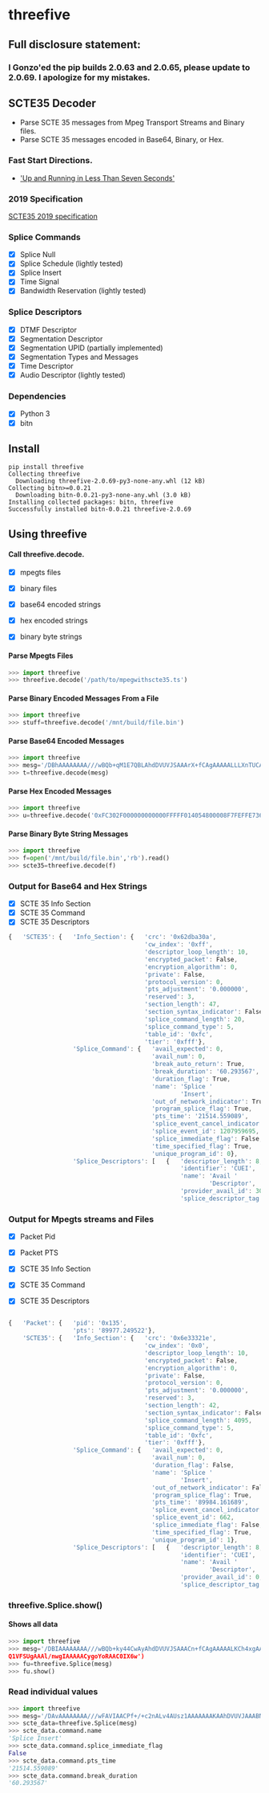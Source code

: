 # threefive

## Full disclosure statement: 
### I Gonzo'ed the pip builds 2.0.63 and 2.0.65, please update to 2.0.69. I apologize for my mistakes.

## SCTE35 Decoder
*  Parse SCTE 35 messages from Mpeg Transport Streams and Binary files. 
*  Parse SCTE 35 messages encoded in Base64, Binary, or Hex. 

### Fast Start Directions.
*  ['Up and Running in Less Than Seven Seconds'](https://github.com/futzu/SCTE35-threefive/blob/master/FastStart.md) 


### 2019 Specification 
[SCTE35 2019 specification](https://scte-cms-resource-storage.s3.amazonaws.com/ANSI_SCTE-35-2019a-1582645390859.pdf)
###  Splice Commands 
- [x] Splice Null  
- [x] Splice Schedule  (lightly tested)
- [x] Splice Insert 
- [x] Time Signal 
- [x] Bandwidth Reservation  (lightly tested)
###  Splice Descriptors 
- [x]  DTMF Descriptor 
- [x]  Segmentation Descriptor
- [x]  Segmentation UPID  (partially implemented)
- [x]  Segmentation Types and Messages 
- [x]  Time Descriptor 
- [x]  Audio Descriptor (lightly tested)

###  Dependencies 
- [x] Python 3
- [x] bitn

##  Install 
```
pip install threefive
Collecting threefive
  Downloading threefive-2.0.69-py3-none-any.whl (12 kB)
Collecting bitn>=0.0.21
  Downloading bitn-0.0.21-py3-none-any.whl (3.0 kB)
Installing collected packages: bitn, threefive
Successfully installed bitn-0.0.21 threefive-2.0.69

```

##  Using threefive  
#### Call threefive.decode.

- [x]  mpegts files
- [x]  binary files
- [x]  base64 encoded strings
- [x]  hex encoded strings
- [x]  binary byte strings
 

 ####  Parse Mpegts Files 
```python
>>> import threefive
>>> threefive.decode('/path/to/mpegwithscte35.ts') 
```

####  Parse Binary Encoded Messages From a File
```python
>>> import threefive
>>> stuff=threefive.decode('/mnt/build/file.bin')
```

####  Parse Base64 Encoded Messages 
```python
>>> import threefive
>>> mesg='/DBhAAAAAAAA///wBQb+qM1E7QBLAhdDVUVJSAAArX+fCAgAAAAALLLXnTUCAAIXQ1VFSUg/nwgIAAAAACyy150RAAACF0NVRUlIAAAnf58ICAAAAAAsstezEAAAihiGnw=='
>>> t=threefive.decode(mesg)
```

####  Parse Hex Encoded Messages 

```python
>>> import threefive
>>> u=threefive.decode('0xFC302F000000000000FFFFF014054800008F7FEFFE7369C02EFE0052CCF500000000000A0008435545490000013562DBA30A')
```

#### Parse Binary Byte String Messages
```python
>>> import threefive
>>> f=open('/mnt/build/file.bin','rb').read()
>>> scte35=threefive.decode(f)
```

### Output for Base64 and Hex Strings
- [x] SCTE 35 Info Section
- [x] SCTE 35 Command
- [x] SCTE 35 Descriptors

```js
{   'SCTE35': {   'Info_Section': {   'crc': '0x62dba30a',
                                      'cw_index': '0xff',
                                      'descriptor_loop_length': 10,
                                      'encrypted_packet': False,
                                      'encryption_algorithm': 0,
                                      'private': False,
                                      'protocol_version': 0,
                                      'pts_adjustment': '0.000000',
                                      'reserved': 3,
                                      'section_length': 47,
                                      'section_syntax_indicator': False,
                                      'splice_command_length': 20,
                                      'splice_command_type': 5,
                                      'table_id': '0xfc',
                                      'tier': '0xfff'},
                  'Splice_Command': {   'avail_expected': 0,
                                        'avail_num': 0,
                                        'break_auto_return': True,
                                        'break_duration': '60.293567',
                                        'duration_flag': True,
                                        'name': 'Splice '
                                                'Insert',
                                        'out_of_network_indicator': True,
                                        'program_splice_flag': True,
                                        'pts_time': '21514.559089',
                                        'splice_event_cancel_indicator': False,
                                        'splice_event_id': 1207959695,
                                        'splice_immediate_flag': False,
                                        'time_specified_flag': True,
                                        'unique_program_id': 0},
                  'Splice_Descriptors': [   {   'descriptor_length': 8,
                                                'identifier': 'CUEI',
                                                'name': 'Avail '
                                                        'Descriptor',
                                                'provider_avail_id': 309,
                                                'splice_descriptor_tag': 0}]}}

```
### Output for Mpegts streams and Files
- [x] Packet Pid
- [x] Packet PTS
- [x] SCTE 35 Info Section
- [x] SCTE 35 Command
- [x] SCTE 35 Descriptors


```js

{   'Packet': {   'pid': '0x135',
                  'pts': '89977.249522'},
    'SCTE35': {   'Info_Section': {   'crc': '0x6e33321e',
                                      'cw_index': '0x0',
                                      'descriptor_loop_length': 10,
                                      'encrypted_packet': False,
                                      'encryption_algorithm': 0,
                                      'private': False,
                                      'protocol_version': 0,
                                      'pts_adjustment': '0.000000',
                                      'reserved': 3,
                                      'section_length': 42,
                                      'section_syntax_indicator': False,
                                      'splice_command_length': 4095,
                                      'splice_command_type': 5,
                                      'table_id': '0xfc',
                                      'tier': '0xfff'},
                  'Splice_Command': {   'avail_expected': 0,
                                        'avail_num': 0,
                                        'duration_flag': False,
                                        'name': 'Splice '
                                                'Insert',
                                        'out_of_network_indicator': False,
                                        'program_splice_flag': True,
                                        'pts_time': '89984.161689',
                                        'splice_event_cancel_indicator': False,
                                        'splice_event_id': 662,
                                        'splice_immediate_flag': False,
                                        'time_specified_flag': True,
                                        'unique_program_id': 1},
                  'Splice_Descriptors': [   {   'descriptor_length': 8,
                                                'identifier': 'CUEI',
                                                'name': 'Avail '
                                                        'Descriptor',
                                                'provider_avail_id': 0,
                                                'splice_descriptor_tag': 0}]}}

```



###  threefive.Splice.show() 
#### Shows all data
```python
>>> import threefive                
>>> mesg='/DBIAAAAAAAA///wBQb+ky44CwAyAhdDVUVJSAAACn+fCAgAAAAALKCh4xgAAAIX
Q1VFSUgAAAl/nwgIAAAAACygoYoRAAC0IX6w')
>>> fu=threefive.Splice(mesg)
>>> fu.show()
```

###  Read individual values 
```python
>>> import threefive
>>> mesg='/DAvAAAAAAAA///wFAVIAACPf+/+c2nALv4AUsz1AAAAAAAKAAhDVUVJAAABNWLbowo='
>>> scte_data=threefive.Splice(mesg)
>>> scte_data.command.name    
'Splice Insert'
>>> scte_data.command.splice_immediate_flag
False
>>> scte_data.command.pts_time
'21514.559089'
>>> scte_data.command.break_duration
'60.293567'
```
